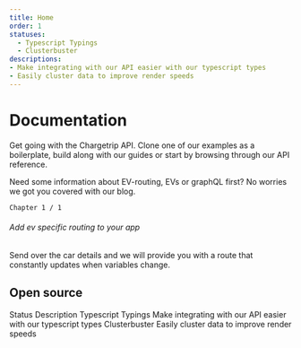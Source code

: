 ```yaml
---
title: Home
order: 1
statuses: 
  - Typescript Typings
  - Clusterbuster
descriptions: 
- Make integrating with our API easier with our typescript types
- Easily cluster data to improve render speeds
---
```

# Documentation

Get going with the Chargetrip API. Clone one of our examples as a boilerplate, build along with our guides or start by browsing through our API reference.

Need some information about EV-routing, EVs or graphQL first? No worries we got you covered with our blog.

<examples>
<example href="https://google.com" img="cars-example.jpg" title="Cars Select a vehicle from a list" tag-line="Web • iOS • Android" description="Quickly fetch a list of cars and implement lazy loading." category="Cars"></example>
<example href="https://google.com" img="cars-example.jpg" title="Test Select a vehicle from a list" tag-line="Web • iOS • Android" description="Quickly fetch a list of cars and implement lazy loading." category="Test"></example>
</examples>

<guides>
<guide href="https://google.com" img="guide-example.jpg">

    Chapter 1 / 1
  
###### Add ev specific routing to your app

Send over the car details and we will provide you with a route that constantly updates when variables change.

</guide>
</guides>

## Open source
<c-table>
    <c-row>
        <c-cell tag="th">Status</c-cell>
        <c-cell tag="th">Description</c-cell>
    </c-row>
    <c-row url="http://google.com">
        <c-cell>Typescript Typings</c-cell>
        <c-cell>Make integrating with our API easier with our typescript types</c-cell>
    </c-row>
    <c-row url="http://google.com">
        <c-cell>Clusterbuster</c-cell>
        <c-cell>Easily cluster data to improve render speeds</c-cell>
    </c-row>
</c-table>


